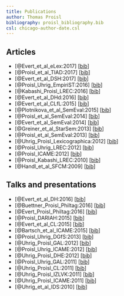 ```yaml
---
title: Publications
author: Thomas Proisl
bibliography: proisl_bibliography.bib
csl: chicago-author-date.csl
---
```


<!-- pandoc -t html5 --filter pandoc-citeproc -s --include-before-body navigation.html -o software.html software.md -->

## Articles ##

<!-- - [@Buettner_et_al_ZfdG:2017] -->
- [@Evert_et_al_eLex:2017] [[bib](bib/Evert_et_al_eLex:2017.bib)]
- [@Proisl_et_al_TIAD:2017] [[bib](bib/Proisl_et_al_TIAD:2017.bib)]
- [@Evert_et_al_DSH:2017] [[bib](bib/Evert_et_al_DSH:2017.bib)]
- [@Proisl_Uhrig_EmpiriST:2016] [[bib](bib/Proisl_Uhrig_EmpiriST:2016.bib)]
- [@Kabashi_Proisl_LREC:2016] [[bib](bib/Kabashi_Proisl_LREC:2016.bib)]
- [@Evert_et_al_DHd:2016] [[bib](bib/Evert_et_al_DHd:2016.bib)]
- [@Evert_et_al_CLfL:2015] [[bib](bib/Evert_et_al_CLfL:2015.bib)]
- [@Plotnikova_et_al_SemEval:2015] [[bib](bib/Plotnikova_et_al_SemEval:2015.bib)]
- [@Proisl_et_al_SemEval:2014] [[bib](bib/Proisl_et_al_SemEval:2014.bib)]
- [@Evert_et_al_SemEval:2014] [[bib](bib/Evert_et_al_SemEval:2014.bib)]
- [@Greiner_et_al_StarSem:2013] [[bib](bib/Greiner_et_al_StarSem:2013.bib)]
- [@Proisl_et_al_SemEval:2013] [[bib](bib/Proisl_et_al_SemEval:2013.bib)]
- [@Uhrig_Proisl_Lexicographica:2012] [[bib](bib/Uhrig_Proisl_Lexicographica:2012.bib)]
- [@Proisl_Uhrig_LREC:2012] [[bib](bib/Proisl_Uhrig_LREC:2012.bib)]
- [@Proisl_ICAME:2012] [[bib](bib/Proisl_ICAME:2012.bib)]
- [@Proisl_Kabashi_LREC:2010] [[bib](bib/Proisl_Kabashi_LREC:2010.bib)]
- [@Handl_et_al_SFCM:2009] [[bib](bib/Handl_et_al_SFCM:2009.bib)]

## Talks and presentations ##

- [@Evert_et_al_DH:2016] [[bib](bib/Evert_et_al_DH:2016.bib)]
- [@Buettner_Proisl_Philtag:2016] [[bib](bib/Buettner_Proisl_Philtag:2016.bib)]
- [@Evert_Proisl_Philtag:2016] [[bib](bib/Evert_Proisl_Philtag:2016.bib)]
- [@Proisl_DARIAH:2015] [[bib](bib/Proisl_DARIAH:2015.bib)]
- [@Evert_et_al_CL:2015] [[bib](bib/Evert_et_al_CL:2015.bib)]
- [@Bartsch_et_al_ICAME:2015] [[bib](bib/Bartsch_et_al_ICAME:2015.bib)]
- [@Proisl_Uhrig_DGfS:2013] [[bib](bib/Proisl_Uhrig_DGfS:2013.bib)]
- [@Uhrig_Proisl_GAL:2012] [[bib](bib/Uhrig_Proisl_GAL:2012.bib)]
- [@Proisl_Uhrig_ICAME:2012] [[bib](bib/Proisl_Uhrig_ICAME:2012.bib)]
- [@Uhrig_Proisl_DHE:2012] [[bib](bib/Uhrig_Proisl_DHE:2012.bib)]
- [@Proisl_Uhrig_GAL:2011] [[bib](bib/Proisl_Uhrig_GAL:2011.bib)]
- [@Uhrig_Proisl_CL:2011] [[bib](bib/Uhrig_Proisl_CL:2011.bib)]
- [@Uhrig_Proisl_IZLVK:2011] [[bib](bib/Uhrig_Proisl_IZLVK:2011.bib)]
- [@Uhrig_Proisl_ICAME:2011] [[bib](bib/Uhrig_Proisl_ICAME:2011.bib)]
- [@Uhrig_et_al_IDS:2010] [[bib](bib/Uhrig_et_al_IDS:2010.bib)]
